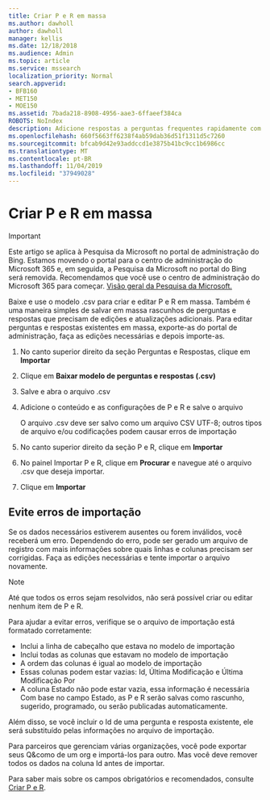 ```yaml
---
title: Criar P e R em massa
ms.author: dawholl
author: dawholl
manager: kellis
ms.date: 12/18/2018
ms.audience: Admin
ms.topic: article
ms.service: mssearch
localization_priority: Normal
search.appverid:
- BFB160
- MET150
- MOE150
ms.assetid: 7bada218-8908-4956-aae3-6ffaeef384ca
ROBOTS: NoIndex
description: Adicione respostas a perguntas frequentes rapidamente com ferramentas de importação no portal de administração da Pesquisa da Microsoft
ms.openlocfilehash: 660f5663ff6238f4ab59dab36d51f1311d5c7260
ms.sourcegitcommit: bfcab9d42e93addccd1e3875b41bc9cc1b6986cc
ms.translationtype: MT
ms.contentlocale: pt-BR
ms.lasthandoff: 11/04/2019
ms.locfileid: "37949028"
---
```

# <a name="bulk-create-qas"></a>Criar P e R em massa

> [!IMPORTANT]
> Este artigo se aplica à Pesquisa da Microsoft no portal de administração do Bing. Estamos movendo o portal para o centro de administração do Microsoft 365 e, em seguida, a Pesquisa da Microsoft no portal do Bing será removida. Recomendamos que você use o centro de administração do Microsoft 365 para começar. [Visão geral da Pesquisa da Microsoft.](overview-microsoft-search.md)
    
Baixe e use o modelo .csv para criar e editar P e R em massa. Também é uma maneira simples de salvar em massa rascunhos de perguntas e respostas que precisam de edições e atualizações adicionais. Para editar perguntas e respostas existentes em massa, exporte-as do portal de administração, faça as edições necessárias e depois importe-as.
  
1. No canto superior direito da seção Perguntas e Respostas, clique em **Importar**
    
2. Clique em **Baixar modelo de perguntas e respostas (.csv)**
    
3. Salve e abra o arquivo .csv
    
4. Adicione o conteúdo e as configurações de P e R e salve o arquivo

    O arquivo .csv deve ser salvo como um arquivo CSV UTF-8; outros tipos de arquivo e/ou codificações podem causar erros de importação
    
5. No canto superior direito da seção P e R, clique em **Importar**
    
6. No painel Importar P e R, clique em **Procurar** e navegue até o arquivo .csv que deseja importar. 
    
7. Clique em **Importar**

## <a name="prevent-import-errors"></a>Evite erros de importação      
Se os dados necessários estiverem ausentes ou forem inválidos, você receberá um erro. Dependendo do erro, pode ser gerado um arquivo de registro com mais informações sobre quais linhas e colunas precisam ser corrigidas. Faça as edições necessárias e tente importar o arquivo novamente.

> [!NOTE]
> Até que todos os erros sejam resolvidos, não será possível criar ou editar nenhum item de P e R. 

Para ajudar a evitar erros, verifique se o arquivo de importação está formatado corretamente:
- Inclui a linha de cabeçalho que estava no modelo de importação
- Inclui todas as colunas que estavam no modelo de importação
- A ordem das colunas é igual ao modelo de importação
- Essas colunas podem estar vazias: Id, Última Modificação e Última Modificação Por
- A coluna Estado não pode estar vazia, essa informação é necessária  
Com base no campo Estado, as P e R serão salvas como rascunho, sugerido, programado, ou serão publicadas automaticamente.

Além disso, se você incluir o Id de uma pergunta e resposta existente, ele será substituído pelas informações no arquivo de importação.

Para parceiros que gerenciam várias organizações, você pode exportar seus Q&como de um org e importá-los para outro. Mas você deve remover todos os dados na coluna Id antes de importar.

Para saber mais sobre os campos obrigatórios e recomendados, consulte [Criar P e R](create-qas.md).

  

